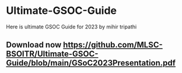 # Ultimate-GSOC-Guide

Here is ultimate GSOC Guide for 2023 by mihir tripathi 
## Download now https://github.com/MLSC-BSOITR/Ultimate-GSOC-Guide/blob/main/GSoC2023Presentation.pdf
